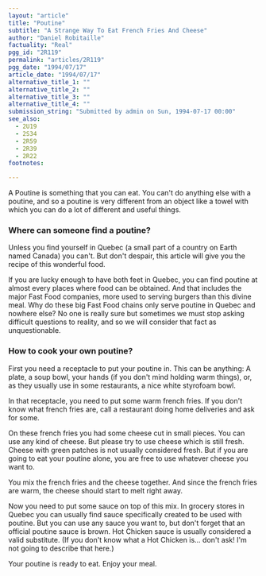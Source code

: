 ```yaml
---
layout: "article"
title: "Poutine"
subtitle: "A Strange Way To Eat French Fries And Cheese"
author: "Daniel Robitaille"
factuality: "Real"
pgg_id: "2R119"
permalink: "articles/2R119"
pgg_date: "1994/07/17"
article_date: "1994/07/17"
alternative_title_1: ""
alternative_title_2: ""
alternative_title_3: ""
alternative_title_4: ""
submission_string: "Submitted by admin on Sun, 1994-07-17 00:00"
see_also:
  - 2U19
  - 2S34
  - 2R59
  - 2R39
  - 2R22
footnotes: 

---
```

<div>
<p>A Poutine is something that you can eat. You can't do anything else with a poutine, and so a poutine is very different from an object like a towel with which you can do a lot of different and useful things.</p>
<h3>Where can someone find a poutine?</h3>
<p>Unless you find yourself in Quebec (a small part of a country on Earth named Canada) you can't. But don't despair, this article will give you the recipe of this wonderful food.</p>
<p>If you are lucky enough to have both feet in Quebec, you can find poutine at almost every places where food can be obtained. And that includes the major Fast Food companies, more used to serving burgers than this divine meal. Why do these big Fast Food chains only serve poutine in Quebec and nowhere else? No one is really sure but sometimes we must stop asking difficult questions to reality, and so we will consider that fact as unquestionable.</p>
<h3>How to cook your own poutine?</h3>
<p>First you need a receptacle to put your poutine in. This can be anything: A plate, a soup bowl, your hands (if you don't mind holding warm things), or, as they usually use in some restaurants, a nice white styrofoam bowl.</p>
<p>In that receptacle, you need to put some warm french fries. If you don't know what french fries are, call a restaurant doing home deliveries and ask for some.</p>
<p>On these french fries you had some cheese cut in small pieces. You can use any kind of cheese. But please try to use cheese which is still fresh. Cheese with green patches is not usually considered fresh. But if you are going to eat your poutine alone, you are free to use whatever cheese you want to.</p>
<p>You mix the french fries and the cheese together. And since the french fries are warm, the cheese should start to melt right away.</p>
<p>Now you need to put some sauce on top of this mix. In grocery stores in Quebec you can usually find sauce specifically created to be used with poutine. But you can use any sauce you want to, but don't forget that an official poutine sauce is brown. Hot Chicken sauce is usually considered a valid substitute. (If you don't know what a Hot Chicken is... don't ask! I'm not going to describe that here.)</p>
<p>Your poutine is ready to eat. Enjoy your meal.</p>
</div>
